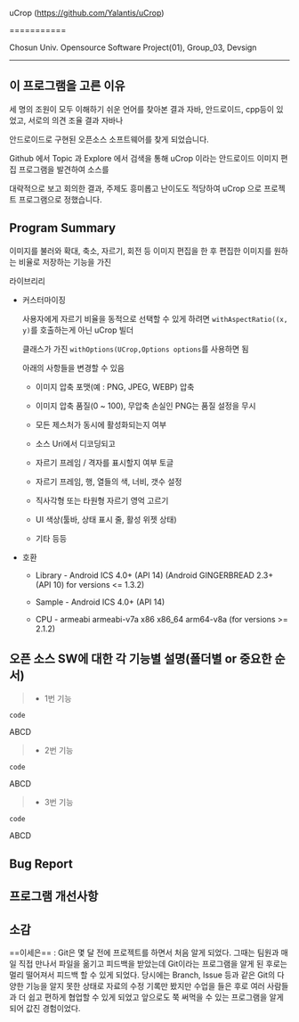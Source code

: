 uCrop (https://github.com/Yalantis/uCrop)
===========
Chosun Univ. Opensource Software Project(01), Group_03, Devsign
------------


## 이 프로그램을 고른 이유
 세 명의 조원이 모두 이해하기 쉬운 언어를 찾아본 결과 자바, 안드로이드, cpp등이 있었고, 서로의 의견 조율 결과 자바나  
 안드로이드로 구현된 오픈소스 소프트웨어를 찾게 되었습니다.  
 
 Github 에서 Topic 과 Explore 에서 검색을 통해 uCrop 이라는 안드로이드 이미지 편집 프로그램을 발견하여 소스를  
 대략적으로 보고 회의한 결과, 주제도 흥미롭고 난이도도 적당하여 uCrop 으로 프로젝트 프로그램으로 정했습니다.
 
## Program Summary
이미지를 불러와 확대, 축소, 자르기, 회전 등 이미지 편집을 한 후 편집한 이미지를 원하는 비율로 저장하는 기능을 가진   
라이브리리  
- 커스터마이징  
  사용자에게 자르기 비율을 동적으로 선택할 수 있게 하려면 `withAspectRatio((x, y)`를 호출하는게 아닌 uCrop 빌더   
  클래스가 가진 `withOptions(UCrop,Options options`를 사용하면 됨
  
  아래의 사항들을 변경할 수 있음  
  - 이미지 압축 포맷(예 : PNG, JPEG, WEBP) 압축
  - 이미지 압축 품질(0 ~ 100), 무압축 손실인 PNG는 품질 설정을 무시
  - 모든 제스처가 동시에 활성화되는지 여부
  - 소스 Uri에서 디코딩되고
  - 자르기 프레임 / 격자를 표시할지 여부 토글
  - 자르기 프레임, 행, 열들의 색, 너비, 갯수 설정
  - 직사각형 또는 타원형 자르기 영억 고르기
  - UI 색상(툴바, 상태 표시 줄, 활성 위젯 상태)
  - 기타 등등  
- 호환
  - Library - Android ICS 4.0+ (API 14) (Android GINGERBREAD 2.3+ (API 10) for versions <= 1.3.2)
  - Sample - Android ICS 4.0+ (API 14)
  - CPU - armeabi armeabi-v7a x86 x86_64 arm64-v8a (for versions >= 2.1.2)

## 오픈 소스 SW에 대한 각 기능별 설명(폴더별 or 중요한 순서)
>- 1번 기능
	code
ABCD

>- 2번 기능
<pre><code>code</code></pre>
ABCD

>- 3번 기능
<pre><code>code</code></pre>
ABCD

## Bug Report

## 프로그램 개선사항

## 소감

==이세은== : Git은 몇 달 전에 프로젝트를 하면서 처음 알게 되었다. 그때는 팀원과 매일 직접 만나서 파일을 옮기고 피드백을 받았는데 Git이라는 프로그램을 알게 된 후로는 멀리 떨어져서 피드백 할 수 있게 되었다. 당시에는 Branch, Issue 등과 같은 Git의 다양한 기능을 알지 못한 상태로 자료의 수정 기록만 봤지만 수업을 들은 후로 여러 사람들과 더 쉽고 편하게 협업할 수 있게 되었고 앞으로도 쭉 써먹을 수 있는 프로그램을 알게 되어 값진 경험이었다.
